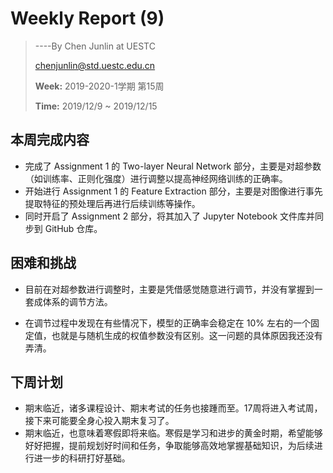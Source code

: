 # Weekly Report (9)

> ----By Chen Junlin at UESTC
>
> chenjunlin@std.uestc.edu.cn
>
> **Week:** 2019-2020-1学期 第15周
>
> **Time:** 2019/12/9 ~ 2019/12/15



## 本周完成内容

+ 完成了 Assignment 1 的 Two-layer Neural Network 部分，主要是对超参数（如训练率、正则化强度）进行调整以提高神经网络训练的正确率。
+ 开始进行 Assignment 1 的 Feature Extraction 部分，主要是对图像进行事先提取特征的预处理后再进行后续训练等操作。
+ 同时开启了 Assignment 2 部分，将其加入了 Jupyter Notebook 文件库并同步到 GitHub 仓库。



## 困难和挑战

+ 目前在对超参数进行调整时，主要是凭借感觉随意进行调节，并没有掌握到一套成体系的调节方法。

+ 在调节过程中发现在有些情况下，模型的正确率会稳定在 10% 左右的一个固定值，也就是与随机生成的权值参数没有区别。这一问题的具体原因我还没有弄清。

  



## 下周计划

+ 期末临近，诸多课程设计、期末考试的任务也接踵而至。17周将进入考试周，接下来可能要全身心投入期末复习了。
+ 期末临近，也意味着寒假即将来临。寒假是学习和进步的黄金时期，希望能够好好把握，提前规划好时间和任务，争取能够高效地掌握基础知识，为后续进行进一步的科研打好基础。

